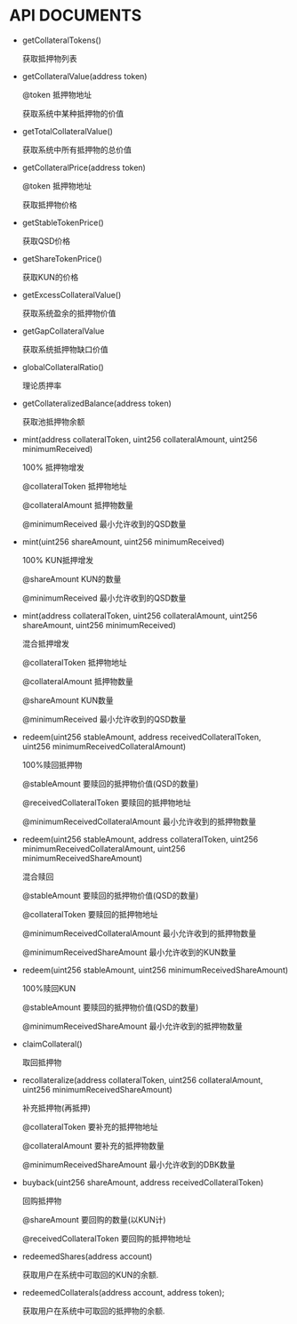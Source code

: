# API DOCUMENTS

+ getCollateralTokens()

    获取抵押物列表

+ getCollateralValue(address token)

    @token 抵押物地址

    获取系统中某种抵押物的价值

+ getTotalCollateralValue()

    获取系统中所有抵押物的总价值

+ getCollateralPrice(address token)

    @token 抵押物地址

    获取抵押物价格

+ getStableTokenPrice()

    获取QSD价格

+ getShareTokenPrice()
    
    获取KUN的价格

+ getExcessCollateralValue()

    获取系统盈余的抵押物价值
    
+ getGapCollateralValue

    获取系统抵押物缺口价值

+ globalCollateralRatio()

    理论质押率
+ getCollateralizedBalance(address token)

    获取池抵押物余额
    
+ mint(address collateralToken, uint256 collateralAmount, uint256 minimumReceived)

    100% 抵押物增发
    
    @collateralToken           抵押物地址
    
    @collateralAmount          抵押物数量
    
    @minimumReceived           最小允许收到的QSD数量

+ mint(uint256 shareAmount, uint256 minimumReceived)

    100% KUN抵押增发
    
    @shareAmount     KUN的数量
    
    @minimumReceived 最小允许收到的QSD数量

+ mint(address collateralToken, uint256 collateralAmount, uint256 shareAmount, uint256 minimumReceived)
    
    混合抵押增发
    
    @collateralToken 抵押物地址
    
    @collateralAmount 抵押物数量
    
    @shareAmount KUN数量
    
    @minimumReceived 最小允许收到的QSD数量
    
   
 + redeem(uint256 stableAmount, address receivedCollateralToken, uint256 minimumReceivedCollateralAmount)
    
    100%赎回抵押物
    
    @stableAmount 要赎回的抵押物价值(QSD的数量)
    
    @receivedCollateralToken 要赎回的抵押物地址
    
    @minimumReceivedCollateralAmount 最小允许收到的抵押物数量
    
    
 + redeem(uint256 stableAmount, address collateralToken, uint256 minimumReceivedCollateralAmount, uint256 minimumReceivedShareAmount)

    混合赎回
    
    @stableAmount 要赎回的抵押物价值(QSD的数量)
    
    @collateralToken 要赎回的抵押物地址
    
    @minimumReceivedCollateralAmount 最小允许收到的抵押物数量
    
    @minimumReceivedShareAmount 最小允许收到的KUN数量
    
 + redeem(uint256 stableAmount, uint256 minimumReceivedShareAmount)

    100%赎回KUN
    
    @stableAmount 要赎回的抵押物价值(QSD的数量)
    
    @minimumReceivedShareAmount 最小允许收到的抵押物数量
    
 + claimCollateral()

    取回抵押物

 + recollateralize(address collateralToken, uint256 collateralAmount, uint256 minimumReceivedShareAmount)

    补充抵押物(再抵押)

    @collateralToken 要补充的抵押物地址
    
    @collateralAmount 要补充的抵押物数量
    
    @minimumReceivedShareAmount 最小允许收到的DBK数量
    
 + buyback(uint256 shareAmount, address receivedCollateralToken)
 
    回购抵押物
    
    @shareAmount 要回购的数量(以KUN计)
    
    @receivedCollateralToken 要回购的抵押物地址
    
 + redeemedShares(address account)

   获取用户在系统中可取回的KUN的余额.
   
 + redeemedCollaterals(address account, address token);
    
   获取用户在系统中可取回的抵押物的余额.
   
